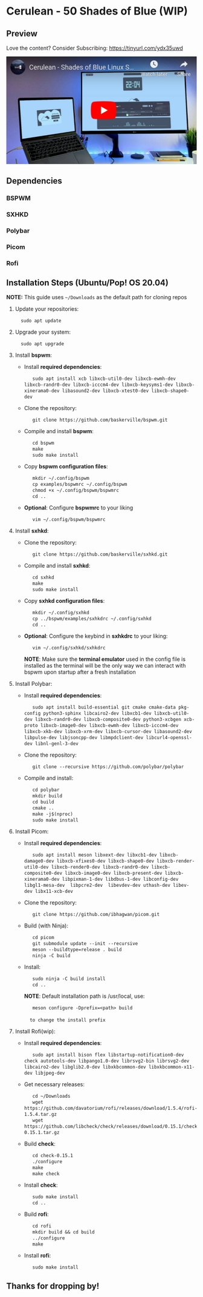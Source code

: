 # Cerulean - 50 Shades of Blue (WIP)

## Preview
Love the content? Consider Subscribing: https://tinyurl.com/ydx35uwd

[![Cerulean - 50 Shades of Blue](https://raw.githubusercontent.com/VaughnValle/demo/master/THUMA.png)](https://www.youtube.com/watch?v=Le_gTAlBNO8)

## Dependencies
### BSPWM
### SXHKD
### Polybar
### Picom
### Rofi

## Installation Steps (Ubuntu/Pop! OS 20.04)
__NOTE:__ This guide uses ``~/Downloads`` as the default path for cloning repos
1. Update your repositories:

		 sudo apt update
2. Upgrade your system:

		 sudo apt upgrade
3. Install __bspwm__:
	- Install __required dependencies__:

			 sudo apt install xcb libxcb-util0-dev libxcb-ewmh-dev libxcb-randr0-dev libxcb-icccm4-dev libxcb-keysyms1-dev libxcb-xinerama0-dev libasound2-dev libxcb-xtest0-dev libxcb-shape0-dev
	- Clone the repository:

			 git clone https://github.com/baskerville/bspwm.git
	- Compile and install __bspwm__:
			 
			 cd bspwm
			 make
			 sudo make install
	- Copy __bspwm configuration files__:
			 
			 mkdir ~/.config/bspwm
			 cp examples/bspwmrc ~/.config/bspwm
			 chmod +x ~/.config/bspwm/bspwmrc
			 cd ..
	- __Optional__: Configure __bspwmrc__ to your liking

			 vim ~/.config/bspwm/bspwmrc

4. Install __sxhkd__:
	- Clone the repository:

			 git clone https://github.com/baskerville/sxhkd.git
	- Compile and install __sxhkd__:
			 
			 cd sxhkd
			 make
			 sudo make install
	- Copy __sxhkd configuration files__:
			
			 mkdir ~/.config/sxhkd
			 cp ../bspwm/examples/sxhkdrc ~/.config/sxhkd
			 cd ..
	- __Optional__: Configure the keybind in __sxhkdrc__ to your liking:

			 vim ~/.config/sxhkd/sxhkdrc
	   __NOTE__: Make sure the __terminal emulator__ used in the config file is installed as the terminal will be the only way we can interact with bspwm upon startup after a fresh installation
5. Install Polybar:
	- Install __required dependencies__:

			 sudo apt install build-essential git cmake cmake-data pkg-config python3-sphinx libcairo2-dev libxcb1-dev libxcb-util0-dev libxcb-randr0-dev libxcb-composite0-dev python3-xcbgen xcb-proto libxcb-image0-dev libxcb-ewmh-dev libxcb-icccm4-dev libxcb-xkb-dev libxcb-xrm-dev libxcb-cursor-dev libasound2-dev libpulse-dev libjsoncpp-dev libmpdclient-dev libcurl4-openssl-dev libnl-genl-3-dev
	- Clone the repository:
	
			 git clone --recursive https://github.com/polybar/polybar
	- Compile and install:

			 cd polybar
			 mkdir build
			 cd build
			 cmake ..
			 make -j$(nproc)
			 sudo make install
6. Install Picom:
	- Install __required dependencies__:

			 sudo apt install meson libxext-dev libxcb1-dev libxcb-damage0-dev libxcb-xfixes0-dev libxcb-shape0-dev libxcb-render-util0-dev libxcb-render0-dev libxcb-randr0-dev libxcb-composite0-dev libxcb-image0-dev libxcb-present-dev libxcb-xinerama0-dev libpixman-1-dev libdbus-1-dev libconfig-dev libgl1-mesa-dev  libpcre2-dev  libevdev-dev uthash-dev libev-dev libx11-xcb-dev
	- Clone the repository:

			 git clone https://github.com/ibhagwan/picom.git
	- Build (with Ninja):

			 cd picom
			 git submodule update --init --recursive
			 meson --buildtype=release . build
			 ninja -C build
	- Install:

			 sudo ninja -C build install
			 cd ..
	  __NOTE__: Default installation path is /usr/local, use:

			 meson configure -Dprefix=<path> build

		    to change the install prefix
7. Install Rofi(wip):
	- Install __required dependencies__:

			 sudo apt install bison flex libstartup-notification0-dev check autotools-dev libpango1.0-dev librsvg2-bin librsvg2-dev libcairo2-dev libglib2.0-dev libxkbcommon-dev libxkbcommon-x11-dev libjpeg-dev
	- Get necessary releases:

			 cd ~/Downloads
			 wget https://github.com/davatorium/rofi/releases/download/1.5.4/rofi-1.5.4.tar.gz
			 wget https://github.com/libcheck/check/releases/download/0.15.1/check-0.15.1.tar.gz
	- Build __check__:

			 cd check-0.15.1
			 ./configure
			 make
			 make check
	- Install __check__:

			 sudo make install
			 cd ..
	- Build __rofi__:

			 cd rofi
			 mkdir build && cd build
			 ../configure
			 make
	- Install __rofi__:

			 sudo make install

## Thanks for dropping by!

